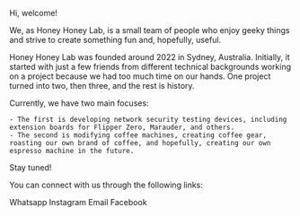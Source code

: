 Hi, welcome!

We, as Honey Honey Lab, is a small team of people who enjoy geeky things and strive to create something fun and, hopefully, useful.

Honey Honey Lab was founded around 2022 in Sydney, Australia. Initially, it started with just a few friends from different technical backgrounds working on a project because we had too much time on our hands. One project turned into two, then three, and the rest is history.

Currently, we have two main focuses:

    - The first is developing network security testing devices, including extension boards for Flipper Zero, Marauder, and others.
    - The second is modifying coffee machines, creating coffee gear, roasting our own brand of coffee, and hopefully, creating our own espresso machine in the future.

Stay tuned!

You can connect with us through the following links:

Whatsapp
Instagram
Email
Facebook

<!---
HoneyHoneyTeam/HoneyHoneyTeam is a ✨ special ✨ repository because its `README.md` (this file) appears on your GitHub profile.
You can click the Preview link to take a look at your changes.
--->
